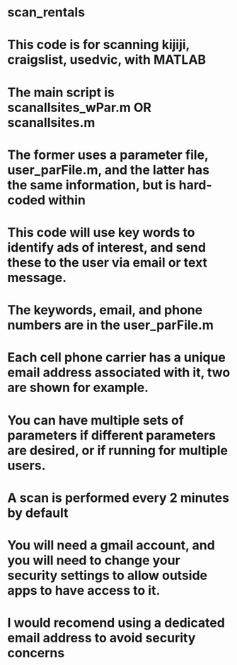 # scan_rentals

# This code is for scanning kijiji, craigslist, usedvic, with MATLAB
# The main script is scanallsites_wPar.m OR scanallsites.m
# The former uses a parameter file, user_parFile.m, and the latter has the same information, but is hard-coded within
#
# This code will use key words to identify ads of interest, and send these to the user via email or text message. 
# The keywords, email, and phone numbers are in the user_parFile.m  
# Each cell phone carrier has a unique email address associated with it, two are shown for example.  
#
# You can have multiple sets of parameters if different parameters are desired, or if running for multiple users. 
#
# A scan is performed every 2 minutes by default
# You will need a gmail account, and you will need to change your security settings to allow outside apps to have access to it.  
# I would recomend using a dedicated email address to avoid security concerns
